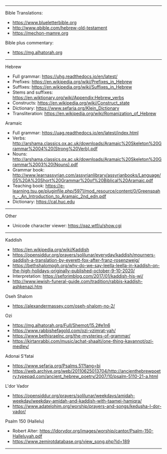
-------------------------------------------------------------------------------

Bible Translations:
- https://www.blueletterbible.org
- http://www.qbible.com/hebrew-old-testament
- https://mechon-mamre.org

Bible plus commentary:
- https://mg.alhatorah.org

-------------------------------------------------------------------------------

Hebrew
- Full grammar: https://uhg.readthedocs.io/en/latest/
- Prefixes: https://en.wikipedia.org/wiki/Prefixes_in_Hebrew
- Suffixes: https://en.wikipedia.org/wiki/Suffixes_in_Hebrew
- Stems and suffixes: https://en.wiktionary.org/wiki/Appendix:Hebrew_verbs
- Constructs: https://en.wikipedia.org/wiki/Construct_state
- Dictionary: https://www.sefaria.org/Klein_Dictionary
- Transliteration: https://en.wikipedia.org/wiki/Romanization_of_Hebrew

Aramaic
- Full grammar: https://uag.readthedocs.io/en/latest/index.html
- Verbs: http://arshama.classics.ox.ac.uk/downloads/Aramaic%20Skeleton%20Grammar%2004%20(Strong%20Verb).pdf
- Nouns: http://arshama.classics.ox.ac.uk/downloads/Aramaic%20Skeleton%20Grammar%2003%20(Nouns).pdf
- Grammar book: http://www.learnassyrian.com/assyrianlibrary/assyrianbooks/Language/05%20A%20Short%20Grammar%20of%20Biblical%20Aramaic.pdf
- Teaching book: https://e-learning.tsu.ge/pluginfile.php/5971/mod_resource/content/0/Greenspahn_-_An_Introduction_to_Aramaic_2nd_edn.pdf
- Dictionary: https://cal.huc.edu

-------------------------------------------------------------------------------

Other
- Unicode character viewer: https://qaz.wtf/u/show.cgi

-------------------------------------------------------------------------------

Kaddish
- https://en.wikipedia.org/wiki/Kaddish
- https://opensiddur.org/prayers/solilunar/everyday/kaddish/mourners-qaddish-a-translation-by-everett-fox-after-franz-rosenzweig/
- https://bethshalompgh.org/why-do-we-say-leella-leella-in-kaddish-on-the-high-holidays-originally-published-october-9-10-2020/
- Interpretation: https://seforimblog.com/2017/01/kaddish-his-wi/
- http://www.jewish-funeral-guide.com/tradition/rabbis-kaddish-ashkenazi.htm

Oseh Shalom
- https://alexandermassey.com/oseh-shalom-no-2/

Ozi
- https://mg.alhatorah.org/Full/Shemot/15.2#e1n6
- https://www.rabbishefagold.com/ozi-vzimrat-yah/
- https://www.bethisraelnc.org/the-mysteries-of-grammar/
- https://kirtanrabbi.com/music/achat-shaalti/one-thing-kavannot/ozi-medley/

Adonai S'fatai
- https://www.sefaria.org/Psalms.51?lang=bi
- https://web.archive.org/web/20110625013704/http://ancienthebrewpoetry.typepad.com/ancient_hebrew_poetry/2007/10/psalm-5110-21-a.html

L'dor Vador
- https://opensiddur.org/prayers/solilunar/weekdays/amidah-weekday/weekday-amidah-and-kaddish-with-taamei-hamiqra/
- https://www.adatelohim.org/worship/prayers-and-songs/kedusha-l-dor-vador/

Psalm 150 (Hallelu)
- Robert Alter: https://ldorvdor.org/images/worship/cantor/Psalm-150-Halleluyah.pdf
- https://www.zemirotdatabase.org/view_song.php?id=189

-------------------------------------------------------------------------------
